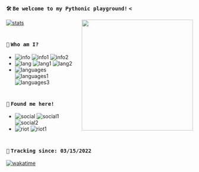 ### `🛠️` `Be welcome to my Pythonic playground!` `<`

<img align="right" src="https://i.imgur.com/nhkjX8U.png" width="300" height="300"/>

[![stats](https://github-readme-stats.vercel.app/api?username=balasclava&show_icons=true&hide=prs&count_private=true&theme=graywhite&hide_border=false&custom_title=Check%20some%20stats!%20⚙️)](https://www.discord.gg/8DVKzDf9cZ)

#

### `📄` `Who am I?`
- ![info](https://img.shields.io/static/v1?logo=ReverbNation&label=&message=Yan%20Gabriel%20&color=black&logoColor=white&style=flat)
![info1](https://img.shields.io/static/v1?logo=Google%20Maps&label=&message=Brazil&color=black&logoColor=white&style=flat)
![info2](https://img.shields.io/static/v1?logo=GitHub%20Sponsors&label=&message=Rayssa&color=black&logoColor=white&style=flat)
- ![lang](https://img.shields.io/static/v1?logo=Google%20Translate&label=&message=Idioms&color=black&logoColor=white&style=flat)
![lang1](https://img.shields.io/static/v1?label=&message=Portuguese&color=black&logoColor=white&style=flat)
![lang2](https://img.shields.io/static/v1?label=&message=English&color=black&logoColor=white&style=flat)
- ![languages](https://img.shields.io/static/v1?logo=Python&label=&message=Python&color=black&logoColor=white&style=flat)
![languages1](https://img.shields.io/static/v1?logo=Windows%20XP&label=&message=Windows%2011&color=black&logoColor=white&style=flat)
![languages3](https://img.shields.io/static/v1?logo=Visual%20Studio%20Code&label=&message=IDE&color=black&logoColor=white&style=flat)

#

### `🔗` `Found me here!`
- ![social](https://img.shields.io/static/v1?logo=twitter&label=&message=Cooolier&color=black&logoColor=white&style=flat)
![social1](https://img.shields.io/static/v1?logo=GitHub&label=&message=Balasclava&color=black&logoColor=white&style=flat)
![social2](https://img.shields.io/static/v1?logo=discord&label=&message=Balaclava%231912&color=black&logoColor=white&style=flat)
- ![riot](https://img.shields.io/static/v1?logo=Quantcast&label=&message=What%20do%20I%20like%20to%20do?&color=black&logoColor=white&style=flat)
![riot1](https://img.shields.io/static/v1?label=&message=Make%20some%20Discord%20Bots!&color=black&logoColor=white&style=flat)

#

### `💨` `Tracking since: 03/15/2022`
[![wakatime](https://github-readme-stats.vercel.app/api/wakatime?username=balaclava)](https://www.discord.gg/8DVKzDf9cZ)

